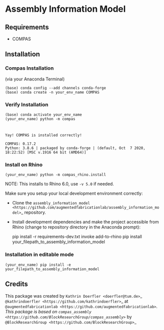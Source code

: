 # Assembly Information Model


## Requirements

* COMPAS

## Installation

### Compas Installation 
(via your Anaconda Terminal)
    
    (base) conda config --add channels conda-forge
    (base) conda create -n your_env_name COMPAS
 


### Verify Installation

    (base) conda activate your_env_name
    (your_env_name) python -m compas
#
    Yay! COMPAS is installed correctly!

    COMPAS: 0.17.2
    Python: 3.8.6 | packaged by conda-forge | (default, Oct  7 2020, 18:22:52) [MSC v.1916 64 bit (AMD64)]   

### Install on Rhino

    (your_env_name) python -m compas_rhino.install

NOTE: This installs to Rhino 6.0, use `-v 5.0` if needed.



Make sure you setup your local development environment correctly:

* Clone the `assembly_information_model <https://github.com/augmentedfabricationlab/assembly_information_model>`_ repository.
* Install development dependencies and make the project accessible from Rhino (change to repository directory in the Anaconda prompt):

    pip install -r requirements-dev.txt
    invoke add-to-rhino
    pip install your_filepath_to_assembly_information_model 


### Installation in editable mode


    (your_env_name) pip install -e your_filepath_to_assembly_information_model 




## Credits

This package was created by `Kathrin Doerfler <doerfler@tum.de>`_ `@kathrindoerfler <https://github.com/kathrindoerfler>`_ at `@augmentedfabricationlab <https://github.com/augmentedfabricationlab>`_. This package is based on `compas_assembly <https://github.com/BlockResearchGroup/compas_assembly>`_ by `@BlockResearchGroup <https://github.com/BlockResearchGroup>`_


